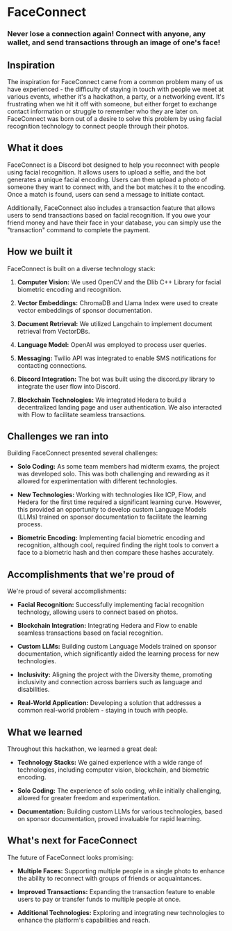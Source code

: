 # FaceConnect

### Never lose a connection again! Connect with anyone, any wallet, and send transactions through an image of one's face!

## Inspiration

The inspiration for FaceConnect came from a common problem many of us have experienced - the difficulty of staying in touch with people we meet at various events, whether it's a hackathon, a party, or a networking event. It's frustrating when we hit it off with someone, but either forget to exchange contact information or struggle to remember who they are later on. FaceConnect was born out of a desire to solve this problem by using facial recognition technology to connect people through their photos.

## What it does

FaceConnect is a Discord bot designed to help you reconnect with people using facial recognition. It allows users to upload a selfie, and the bot generates a unique facial encoding. Users can then upload a photo of someone they want to connect with, and the bot matches it to the encoding. Once a match is found, users can send a message to initiate contact.

Additionally, FaceConnect also includes a transaction feature that allows users to send transactions based on facial recognition. If you owe your friend money and have their face in your database, you can simply use the "transaction" command to complete the payment.

## How we built it

FaceConnect is built on a diverse technology stack:

1. **Computer Vision:** We used OpenCV and the Dlib C++ Library for facial biometric encoding and recognition.

2. **Vector Embeddings:** ChromaDB and Llama Index were used to create vector embeddings of sponsor documentation.

3. **Document Retrieval:** We utilized Langchain to implement document retrieval from VectorDBs.

4. **Language Model:** OpenAI was employed to process user queries.

5. **Messaging:** Twilio API was integrated to enable SMS notifications for contacting connections.

6. **Discord Integration:** The bot was built using the discord.py library to integrate the user flow into Discord.

7. **Blockchain Technologies:** We integrated Hedera to build a decentralized landing page and user authentication. We also interacted with Flow to facilitate seamless transactions.

## Challenges we ran into

Building FaceConnect presented several challenges:

- **Solo Coding:** As some team members had midterm exams, the project was developed solo. This was both challenging and rewarding as it allowed for experimentation with different technologies.

- **New Technologies:** Working with technologies like ICP, Flow, and Hedera for the first time required a significant learning curve. However, this provided an opportunity to develop custom Language Models (LLMs) trained on sponsor documentation to facilitate the learning process.

- **Biometric Encoding:** Implementing facial biometric encoding and recognition, although cool, required finding the right tools to convert a face to a biometric hash and then compare these hashes accurately.

## Accomplishments that we're proud of

We're proud of several accomplishments:

- **Facial Recognition:** Successfully implementing facial recognition technology, allowing users to connect based on photos.

- **Blockchain Integration:** Integrating Hedera and Flow to enable seamless transactions based on facial recognition.

- **Custom LLMs:** Building custom Language Models trained on sponsor documentation, which significantly aided the learning process for new technologies.

- **Inclusivity:** Aligning the project with the Diversity theme, promoting inclusivity and connection across barriers such as language and disabilities.

- **Real-World Application:** Developing a solution that addresses a common real-world problem - staying in touch with people.

## What we learned

Throughout this hackathon, we learned a great deal:

- **Technology Stacks:** We gained experience with a wide range of technologies, including computer vision, blockchain, and biometric encoding.

- **Solo Coding:** The experience of solo coding, while initially challenging, allowed for greater freedom and experimentation.

- **Documentation:** Building custom LLMs for various technologies, based on sponsor documentation, proved invaluable for rapid learning.

## What's next for FaceConnect

The future of FaceConnect looks promising:

- **Multiple Faces:** Supporting multiple people in a single photo to enhance the ability to reconnect with groups of friends or acquaintances.

- **Improved Transactions:** Expanding the transaction feature to enable users to pay or transfer funds to multiple people at once.

- **Additional Technologies:** Exploring and integrating new technologies to enhance the platform's capabilities and reach.
